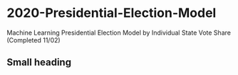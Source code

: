 # 2020-Presidential-Election-Model
Machine Learning Presidential Election Model by Individual State Vote Share (Completed 11/02)

## Small heading
